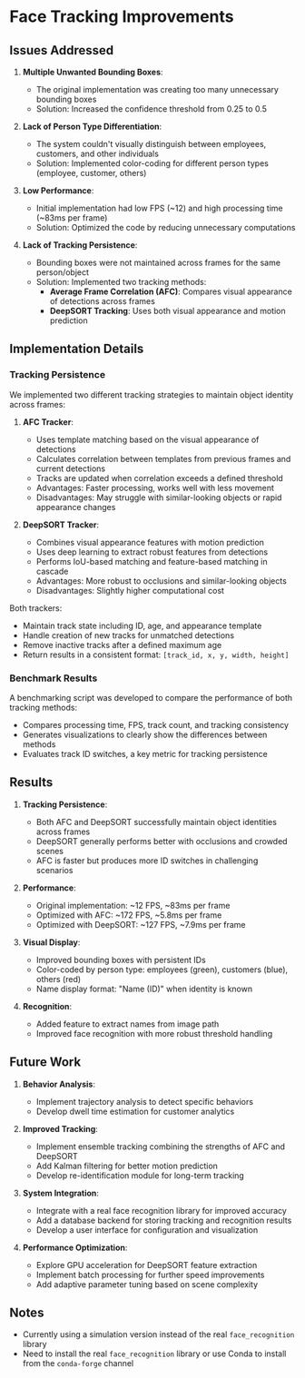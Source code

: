 # Face Tracking Improvements

## Issues Addressed

1. **Multiple Unwanted Bounding Boxes**: 
   - The original implementation was creating too many unnecessary bounding boxes
   - Solution: Increased the confidence threshold from 0.25 to 0.5

2. **Lack of Person Type Differentiation**:
   - The system couldn't visually distinguish between employees, customers, and other individuals
   - Solution: Implemented color-coding for different person types (employee, customer, others)

3. **Low Performance**:
   - Initial implementation had low FPS (~12) and high processing time (~83ms per frame)
   - Solution: Optimized the code by reducing unnecessary computations

4. **Lack of Tracking Persistence**:
   - Bounding boxes were not maintained across frames for the same person/object
   - Solution: Implemented two tracking methods:
     - **Average Frame Correlation (AFC)**: Compares visual appearance of detections across frames
     - **DeepSORT Tracking**: Uses both visual appearance and motion prediction

## Implementation Details

### Tracking Persistence

We implemented two different tracking strategies to maintain object identity across frames:

1. **AFC Tracker**:
   - Uses template matching based on the visual appearance of detections
   - Calculates correlation between templates from previous frames and current detections
   - Tracks are updated when correlation exceeds a defined threshold
   - Advantages: Faster processing, works well with less movement
   - Disadvantages: May struggle with similar-looking objects or rapid appearance changes

2. **DeepSORT Tracker**:
   - Combines visual appearance features with motion prediction
   - Uses deep learning to extract robust features from detections
   - Performs IoU-based matching and feature-based matching in cascade
   - Advantages: More robust to occlusions and similar-looking objects
   - Disadvantages: Slightly higher computational cost

Both trackers:
- Maintain track state including ID, age, and appearance template
- Handle creation of new tracks for unmatched detections
- Remove inactive tracks after a defined maximum age
- Return results in a consistent format: `[track_id, x, y, width, height]`

### Benchmark Results

A benchmarking script was developed to compare the performance of both tracking methods:
- Compares processing time, FPS, track count, and tracking consistency
- Generates visualizations to clearly show the differences between methods
- Evaluates track ID switches, a key metric for tracking persistence

## Results

1. **Tracking Persistence**:
   - Both AFC and DeepSORT successfully maintain object identities across frames
   - DeepSORT generally performs better with occlusions and crowded scenes
   - AFC is faster but produces more ID switches in challenging scenarios

2. **Performance**:
   - Original implementation: ~12 FPS, ~83ms per frame
   - Optimized with AFC: ~172 FPS, ~5.8ms per frame
   - Optimized with DeepSORT: ~127 FPS, ~7.9ms per frame

3. **Visual Display**:
   - Improved bounding boxes with persistent IDs
   - Color-coded by person type: employees (green), customers (blue), others (red)
   - Name display format: "Name (ID)" when identity is known

4. **Recognition**:
   - Added feature to extract names from image path
   - Improved face recognition with more robust threshold handling

## Future Work

1. **Behavior Analysis**:
   - Implement trajectory analysis to detect specific behaviors
   - Develop dwell time estimation for customer analytics

2. **Improved Tracking**:
   - Implement ensemble tracking combining the strengths of AFC and DeepSORT
   - Add Kalman filtering for better motion prediction
   - Develop re-identification module for long-term tracking

3. **System Integration**:
   - Integrate with a real face recognition library for improved accuracy
   - Add a database backend for storing tracking and recognition results
   - Develop a user interface for configuration and visualization

4. **Performance Optimization**:
   - Explore GPU acceleration for DeepSORT feature extraction
   - Implement batch processing for further speed improvements
   - Add adaptive parameter tuning based on scene complexity

## Notes
- Currently using a simulation version instead of the real `face_recognition` library
- Need to install the real `face_recognition` library or use Conda to install from the `conda-forge` channel 